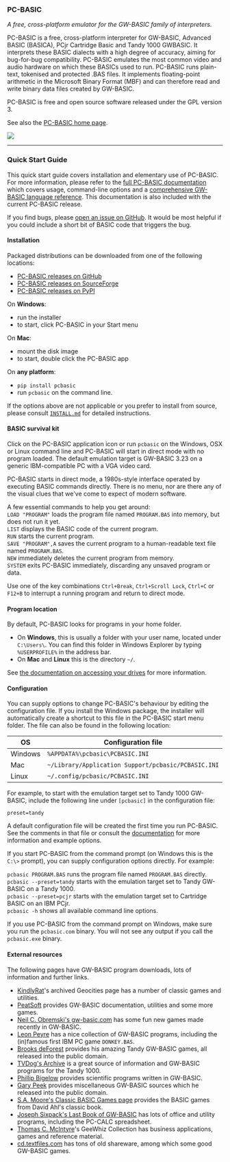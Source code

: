 ### PC-BASIC ###
_A free, cross-platform emulator for the GW-BASIC family of interpreters._

PC-BASIC is a free, cross-platform interpreter for GW-BASIC, Advanced BASIC (BASICA), PCjr Cartridge Basic and Tandy 1000 GWBASIC.
It interprets these BASIC dialects with a high degree of accuracy, aiming for bug-for-bug compatibility.
PC-BASIC emulates the most common video and audio hardware on which these BASICs used to run.
PC-BASIC runs plain-text, tokenised and protected .BAS files.
It implements floating-point arithmetic in the Microsoft Binary Format (MBF) and can therefore
read and write binary data files created by GW-BASIC.  

PC-BASIC is free and open source software released under the GPL version 3.  

See also the [PC-BASIC home page](http://robhagemans.github.io/pcbasic/).

![](https://robhagemans.github.io/pcbasic/screenshots/pcbasic.png)

----------

### Quick Start Guide ###

This quick start guide covers installation and elementary use of PC-BASIC. For more information, please refer to the [full PC-BASIC documentation](http://pc-basic.org/doc#) which covers usage, command-line options and a [comprehensive GW-BASIC language reference](http://pc-basic.org/doc#reference). This documentation is also included with the current PC-BASIC release.

If you find bugs, please [open an issue on GitHub](https://github.com/robhagemans/pcbasic/issues). It would be most helpful if you could include a short bit of BASIC code that triggers the bug.


#### Installation ####
Packaged distributions can be downloaded from one of the following locations:  

- [PC-BASIC releases on GitHub](https://github.com/robhagemans/pcbasic/releases)  
- [PC-BASIC releases on SourceForge](https://sourceforge.net/projects/pcbasic/files/)  
- [PC-BASIC releases on PyPI](https://pypi.org/project/pcbasic/)

On **Windows**:  

- run the installer  
- to start, click PC-BASIC in your Start menu  

On **Mac**:  

- mount the disk image  
- to start, double click the PC-BASIC app  

On **any platform**:  

- `pip install pcbasic`
- run `pcbasic` on the command line.  

If the options above are not applicable or you prefer to install from source, please
consult [`INSTALL.md`](https://github.com/robhagemans/pcbasic/blob/master/INSTALL.md) for detailed instructions.


#### BASIC survival kit ####
Click on the PC-BASIC application icon or run `pcbasic` on the Windows, OSX or Linux command
line and PC-BASIC will start in direct mode with no program loaded. The default emulation target is
GW-BASIC 3.23 on a generic IBM-compatible PC with a VGA video card.  

PC-BASIC starts in direct mode, a 1980s-style interface operated by executing
BASIC commands directly. There is no menu, nor are there any of the visual clues
that we've come to expect of modern software.  

A few essential commands to help you get around:  
`LOAD "PROGRAM"` loads the program file named `PROGRAM.BAS` into memory, but does not run it yet.  
`LIST` displays the BASIC code of the current program.  
`RUN` starts the current program.  
`SAVE "PROGRAM",A` saves the current program to a human-readable text file named `PROGRAM.BAS`.  
`NEW` immediately deletes the current program from memory.  
`SYSTEM` exits PC-BASIC immediately, discarding any unsaved program or data.  

Use one of the key combinations `Ctrl+Break`, `Ctrl+Scroll Lock`, `Ctrl+C` or `F12+B`
to interrupt a running program and return to direct mode.  


#### Program location ####
By default, PC-BASIC looks for programs in your home folder.  

- On **Windows**, this is usually a folder with your user name, located under `C:\Users\`. You can find this folder in Windows Explorer by typing `%USERPROFILE%` in the address bar.
- On **Mac** and **Linux** this is the directory `~/`.

See [the documentation on accessing your drives](http://pc-basic.org/doc#mounting) for more information.


#### Configuration ####
You can supply options to change PC-BASIC's behaviour by editing the configuration file. If you install the Windows package, the installer will automatically create a shortcut to this file in the PC-BASIC start menu folder. The file can also be found in the following location:

| OS         | Configuration file  
|------------|-------------------------------------------------------------------------  
| Windows    | `%APPDATA%\pcbasic\PCBASIC.INI`  
| Mac        | `~/Library/Application Support/pcbasic/PCBASIC.INI`  
| Linux      | `~/.config/pcbasic/PCBASIC.INI`  

For example, to start with the emulation target set to Tandy 1000 GW-BASIC, include the following line under `[pcbasic]` in the configuration file:

    preset=tandy

A default configuration file will be created the first time you run PC-BASIC. See the comments in that file or consult the [documentation](http://pc-basic.org/doc#settings) for more information and example options.

If you start PC-BASIC from the command prompt (on Windows this is the `C:\>` prompt), you can supply configuration options directly. For example:  

`pcbasic PROGRAM.BAS` runs the program file named `PROGRAM.BAS` directly.  
`pcbasic --preset=tandy` starts with the emulation target set to Tandy GW-BASIC on a Tandy 1000.  
`pcbasic --preset=pcjr` starts with the emulation target set to Cartridge BASIC on an IBM PCjr.  
`pcbasic -h` shows all available command line options.  

If you use PC-BASIC from the command prompt on Windows, make sure you run the `pcbasic.com` binary. You will not see any output if you call the `pcbasic.exe` binary.

#### External resources ####
The following pages have GW-BASIC program downloads, lots of information and further links.  

- [KindlyRat](http://www.oocities.org/KindlyRat/GWBASIC.html)'s archived Geocities page has a number of classic games and utilities.  
- [PeatSoft](http://archive.is/AUm6G) provides GW-BASIC documentation, utilities and some more games.  
- [Neil C. Obremski's gw-basic.com](http://www.gw-basic.com/) has some fun new games made recently in GW-BASIC.  
- [Leon Peyre](http://peyre.x10.mx/GWBASIC/) has a nice collection of GW-BASIC programs, including the (in)famous first IBM PC game `DONKEY.BAS`.  
- [Brooks deForest](http://www.brooksdeforest.com/tandy1000/) provides his amazing Tandy GW-BASIC games, all released into the public domain.  
- [TVDog's Archive](http://www.oldskool.org/guides/tvdog/) is a great source of information and GW-BASIC programs for the Tandy 1000.  
- [Phillip Bigelow](http://www.scn.org/~bh162/basic_programs.html) provides scientific programs written in GW-BASIC.  
- [Gary Peek](http://www.garypeek.com/basic/gwprograms.htm) provides miscellaneous GW-BASIC sources which he released into the public domain.  
- [S.A. Moore's Classic BASIC Games page](http://www.moorecad.com/classicbasic/index.html) provides the BASIC games from David Ahl's classic book.  
- [Joseph Sixpack's Last Book of GW-BASIC](http://www.geocities.ws/joseph_sixpack/btoc.html) has lots of office and utility programs, including the PC-CALC spreadsheet.  
- [Thomas C. McIntyre](https://web.archive.org/web/20060410121551/http://scottserver.net/basically/geewhiz.html)'s GeeWhiz Collection has business applications, games and reference material.
- [cd.textfiles.com](http://cd.textfiles.com) has tons of old shareware, among which some good GW-BASIC games.  
